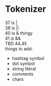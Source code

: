 # Tokenizer


37 is |  
38 is ||  
40 is & thingy  
41 is &&  
TBD 44,45  
things to add:
- hashtag symbol
- dot symbol
- string literal
- comments
- chars
